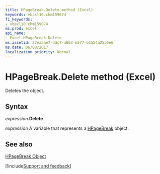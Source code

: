 ```yaml
---
title: HPageBreak.Delete method (Excel)
keywords: vbaxl10.chm159074
f1_keywords:
- vbaxl10.chm159074
ms.prod: excel
api_name:
- Excel.HPageBreak.Delete
ms.assetid: 27eaaae7-ddc7-a663-b577-b1554a25b5e6
ms.date: 06/08/2017
localization_priority: Normal
---
```



# HPageBreak.Delete method (Excel)

Deletes the object.


## Syntax

_expression_.**Delete**

_expression_ A variable that represents a [HPageBreak](Excel.HPageBreak.md) object.


## See also


[HPageBreak Object](Excel.HPageBreak.md)

[!include[Support and feedback](~/includes/feedback-boilerplate.md)]